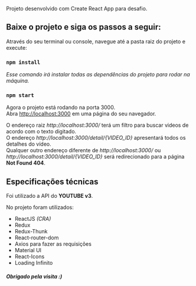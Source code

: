 Projeto desenvolvido com Create React App para desafio.

## Baixe o projeto e siga os passos a seguir:

Através do seu terminal ou console, navegue até a pasta raiz do projeto e execute:

### `npm install`

*Esse comando irá instalar todas as dependências do projeto para rodar na máquina.*

### `npm start`

Agora o projeto está rodando na porta 3000.<br />
Abra [http://localhost:3000](http://localhost:3000) em uma página do seu navegador.

O endereço raiz *http://localhost:3000/* terá um filtro para buscar videos de acordo com o texto digitado.<br />
O endereço *http://localhost:3000/detail/{VIDEO_ID}* apresentará todos os detalhes do vídeo.<br />
Qualquer outro endereço diferente de *http://localhost:3000/* ou *http://localhost:3000/detail/{VIDEO_ID}* será redirecionado para a página **Not Found 404**.

## Especificações técnicas

Foi utilizado a API do **YOUTUBE v3**.

No projeto foram utilizados:
- ReactJS *(CRA)*
- Redux
- Redux-Thunk
- React-router-dom
- Axios para fazer as requisições
- Material UI
- React-Icons
- Loading Infinito


##### Obrigado pela visita :)